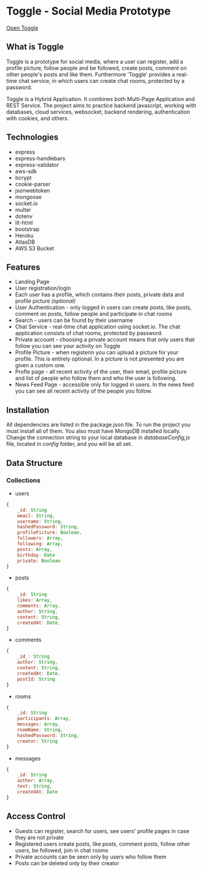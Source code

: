# Toggle - Social Media Prototype
<a href="https://toggle-social-media.herokuapp.com/" > Open Toggle </a>

## What is Toggle
Toggle is a prototype for social media, where a user can register, add a profile picture, follow people and be followed, create posts, comment on other people's posts and like them. Furthermore 'Toggle' provides a real-time chat service, in which users can create chat rooms, protected by a password.

Toggle is a Hybrid Application. It combines both Multi-Page Application and REST Service. The project aims to practice backend javascript, working with databases, cloud services, websocket, backend rendering, authentication with cookies, and others.


## Technologies
* express
* express-handlebars
* express-validator
* aws-sdk
* bcrypt
* cookie-parser
* jsonwebtoken
* mongoose
* socket.io
* multer
* dotenv
* lit-html
* bootstrap
* Heroku
* AtlasDB
* AWS S3 Bucket


## Features
* Landing Page
* User registration/login
* Each user has a profile, which contains their posts, private data and profile picture *(optional)*
* User Authentication - only logged in users can create posts, like posts, comment on posts, follow people and participate in chat rooms
* Search - users can be found by their username
* Chat Service - real-time chat application using socket.io. The chat application consists of chat rooms, protected by password.
* Private account - choosing a private account means that only users that follow you can see your activity on Toggle
* Profile Picture - when registerin you can upload a picture for your profile. This is entirely optional. In a picture is not presented you are given a custom one.
* Profle page - all recent activity of the user, their email, profile picture and list of people who follow them and who the user is following.
* News Feed Page - accessible only for logged in users. In the news feed you can see all recent activity of the people you follow.

## Installation
All dependencies are listed in the package.json file. To run the project you must install all of them. You also must have MongoDB installed locally. Change the connection string to your local database in *databaseConfig,js* file, located in *config* folder, and you will be all set. 

## Data Structure
### Collections
* users
```javascript
{
    _id: String
    email: String,
    username: String,
    hashedPassword: String,
    profilePicture: Boolean,
    followers: Array,
    following: Array,
    posts: Array,
    birthday: Date
    private: Boolean
}
```
* posts
```javascript
{
    _id: String
    likes: Array,
    comments: Array,
    author: String,
    content: String,
    createdAt: Date,
}
```
* comments
```javascript
{
    _id_: String
    author: String,
    content: String,
    createdAt: Date,
    postId: String
}
```
* rooms
```javascript
{
    _id: String
    participants: Array,
    messages: Array,
    roomName: String,
    hashedPassword: String,
    creator: String
}
```
* messages
```javascript
{
    _id: String
    author: Array,
    text: String,
    createdAt: Date
}
```


## Access Control
* Guests can register, search for users, see users' profile pages in case they are not private
* Registered users create posts, like posts, comment posts, follow other users, be followed, join in chat rooms
* Private accounts can be seen only by users who follow them
* Posts can be deleted only by their creator